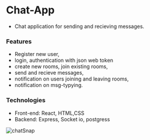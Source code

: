 # Chat-App

- Chat application for sending and recieving messages.

### Features

- Register new user,
- login, authentication with json web token
- create new rooms, join existing rooms,
- send and recieve messages,
- notification on users joining and leaving rooms,
- notification on msg-typying.

### Technologies

- Front-end: React, HTML,CSS
- Backend: Express, Socket io, postgress

![chatSnap](https://user-images.githubusercontent.com/90732088/212546070-98f5c3b9-fa37-49f7-8195-70f7f8fe98eb.png)
